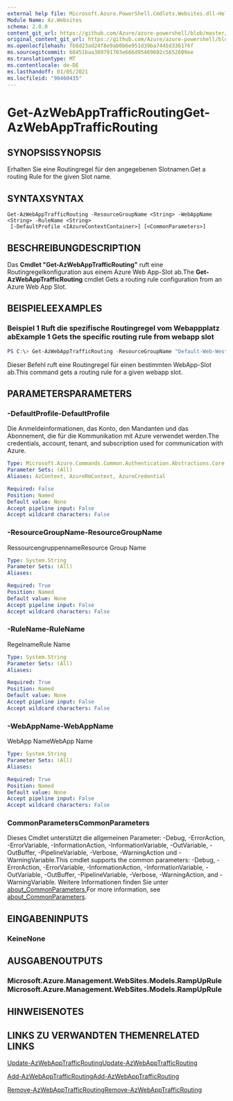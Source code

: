 ```yaml
---
external help file: Microsoft.Azure.PowerShell.Cmdlets.Websites.dll-Help.xml
Module Name: Az.Websites
schema: 2.0.0
content_git_url: https://github.com/Azure/azure-powershell/blob/master/src/Websites/Websites/help/Get-AzWebAppTrafficRouting.md
original_content_git_url: https://github.com/Azure/azure-powershell/blob/master/src/Websites/Websites/help/Get-AzWebAppTrafficRouting.md
ms.openlocfilehash: fb8d23ad24f8e9ab0b6e951d39ba7445d336176f
ms.sourcegitcommit: 68451baa389791703e666d95469602c5652609ee
ms.translationtype: MT
ms.contentlocale: de-DE
ms.lasthandoff: 01/05/2021
ms.locfileid: "98460435"
---
```

# <span data-ttu-id="7787d-101">Get-AzWebAppTrafficRouting</span><span class="sxs-lookup"><span data-stu-id="7787d-101">Get-AzWebAppTrafficRouting</span></span>

## <span data-ttu-id="7787d-102">SYNOPSIS</span><span class="sxs-lookup"><span data-stu-id="7787d-102">SYNOPSIS</span></span>
<span data-ttu-id="7787d-103">Erhalten Sie eine Routingregel für den angegebenen Slotnamen.</span><span class="sxs-lookup"><span data-stu-id="7787d-103">Get a routing Rule for the given Slot name.</span></span>

## <span data-ttu-id="7787d-104">SYNTAX</span><span class="sxs-lookup"><span data-stu-id="7787d-104">SYNTAX</span></span>

```
Get-AzWebAppTrafficRouting -ResourceGroupName <String> -WebAppName <String> -RuleName <String>
 [-DefaultProfile <IAzureContextContainer>] [<CommonParameters>]
```

## <span data-ttu-id="7787d-105">BESCHREIBUNG</span><span class="sxs-lookup"><span data-stu-id="7787d-105">DESCRIPTION</span></span>
<span data-ttu-id="7787d-106">Das **Cmdlet "Get-AzWebAppTrafficRouting"** ruft eine Routingregelkonfiguration aus einem Azure Web App-Slot ab.</span><span class="sxs-lookup"><span data-stu-id="7787d-106">The **Get-AzWebAppTrafficRouting** cmdlet Gets a routing rule configuration from an Azure Web App Slot.</span></span>

## <span data-ttu-id="7787d-107">BEISPIELE</span><span class="sxs-lookup"><span data-stu-id="7787d-107">EXAMPLES</span></span>

### <span data-ttu-id="7787d-108">Beispiel 1 Ruft die spezifische Routingregel vom Webappplatz ab</span><span class="sxs-lookup"><span data-stu-id="7787d-108">Example 1 Gets the specific routing rule from webapp slot</span></span>
```powershell
PS C:\> Get-AzWebAppTrafficRouting -ResourceGroupName "Default-Web-WestUS" -WebAppName "ContosoSite"  -RuleName 'Stg'
```

<span data-ttu-id="7787d-109">Dieser Befehl ruft eine Routingregel für einen bestimmten WebApp-Slot ab.</span><span class="sxs-lookup"><span data-stu-id="7787d-109">This command gets a routing rule for a given webapp slot.</span></span>

## <span data-ttu-id="7787d-110">PARAMETERS</span><span class="sxs-lookup"><span data-stu-id="7787d-110">PARAMETERS</span></span>

### <span data-ttu-id="7787d-111">-DefaultProfile</span><span class="sxs-lookup"><span data-stu-id="7787d-111">-DefaultProfile</span></span>
<span data-ttu-id="7787d-112">Die Anmeldeinformationen, das Konto, den Mandanten und das Abonnement, die für die Kommunikation mit Azure verwendet werden.</span><span class="sxs-lookup"><span data-stu-id="7787d-112">The credentials, account, tenant, and subscription used for communication with Azure.</span></span>

```yaml
Type: Microsoft.Azure.Commands.Common.Authentication.Abstractions.Core.IAzureContextContainer
Parameter Sets: (All)
Aliases: AzContext, AzureRmContext, AzureCredential

Required: False
Position: Named
Default value: None
Accept pipeline input: False
Accept wildcard characters: False
```

### <span data-ttu-id="7787d-113">-ResourceGroupName</span><span class="sxs-lookup"><span data-stu-id="7787d-113">-ResourceGroupName</span></span>
<span data-ttu-id="7787d-114">Ressourcengruppenname</span><span class="sxs-lookup"><span data-stu-id="7787d-114">Resource Group Name</span></span>

```yaml
Type: System.String
Parameter Sets: (All)
Aliases:

Required: True
Position: Named
Default value: None
Accept pipeline input: False
Accept wildcard characters: False
```

### <span data-ttu-id="7787d-115">-RuleName</span><span class="sxs-lookup"><span data-stu-id="7787d-115">-RuleName</span></span>
<span data-ttu-id="7787d-116">Regelname</span><span class="sxs-lookup"><span data-stu-id="7787d-116">Rule Name</span></span>
```yaml
Type: System.String
Parameter Sets: (All)
Aliases:

Required: True
Position: Named
Default value: None
Accept pipeline input: False
Accept wildcard characters: False
```

### <span data-ttu-id="7787d-117">-WebAppName</span><span class="sxs-lookup"><span data-stu-id="7787d-117">-WebAppName</span></span>
<span data-ttu-id="7787d-118">WebApp Name</span><span class="sxs-lookup"><span data-stu-id="7787d-118">WebApp Name</span></span>

```yaml
Type: System.String
Parameter Sets: (All)
Aliases:

Required: True
Position: Named
Default value: None
Accept pipeline input: False
Accept wildcard characters: False
```

### <span data-ttu-id="7787d-119">CommonParameters</span><span class="sxs-lookup"><span data-stu-id="7787d-119">CommonParameters</span></span>
<span data-ttu-id="7787d-120">Dieses Cmdlet unterstützt die allgemeinen Parameter: -Debug, -ErrorAction, -ErrorVariable, -InformationAction, -InformationVariable, -OutVariable, -OutBuffer, -PipelineVariable, -Verbose, -WarningAction und -WarningVariable.</span><span class="sxs-lookup"><span data-stu-id="7787d-120">This cmdlet supports the common parameters: -Debug, -ErrorAction, -ErrorVariable, -InformationAction, -InformationVariable, -OutVariable, -OutBuffer, -PipelineVariable, -Verbose, -WarningAction, and -WarningVariable.</span></span> <span data-ttu-id="7787d-121">Weitere Informationen finden Sie unter [about_CommonParameters.](http://go.microsoft.com/fwlink/?LinkID=113216)</span><span class="sxs-lookup"><span data-stu-id="7787d-121">For more information, see [about_CommonParameters](http://go.microsoft.com/fwlink/?LinkID=113216).</span></span>

## <span data-ttu-id="7787d-122">EINGABEN</span><span class="sxs-lookup"><span data-stu-id="7787d-122">INPUTS</span></span>

### <span data-ttu-id="7787d-123">Keine</span><span class="sxs-lookup"><span data-stu-id="7787d-123">None</span></span>

## <span data-ttu-id="7787d-124">AUSGABEN</span><span class="sxs-lookup"><span data-stu-id="7787d-124">OUTPUTS</span></span>

### <span data-ttu-id="7787d-125">Microsoft.Azure.Management.WebSites.Models.RampUpRule</span><span class="sxs-lookup"><span data-stu-id="7787d-125">Microsoft.Azure.Management.WebSites.Models.RampUpRule</span></span>

## <span data-ttu-id="7787d-126">HINWEISE</span><span class="sxs-lookup"><span data-stu-id="7787d-126">NOTES</span></span>

## <span data-ttu-id="7787d-127">LINKS ZU VERWANDTEN THEMEN</span><span class="sxs-lookup"><span data-stu-id="7787d-127">RELATED LINKS</span></span>

[<span data-ttu-id="7787d-128">Update-AzWebAppTrafficRouting</span><span class="sxs-lookup"><span data-stu-id="7787d-128">Update-AzWebAppTrafficRouting</span></span>](./Update-AzWebAppTrafficRouting.md)

[<span data-ttu-id="7787d-129">Add-AzWebAppTrafficRouting</span><span class="sxs-lookup"><span data-stu-id="7787d-129">Add-AzWebAppTrafficRouting</span></span>](./Add-AzWebAppTrafficRouting.md)

[<span data-ttu-id="7787d-130">Remove-AzWebAppTrafficRouting</span><span class="sxs-lookup"><span data-stu-id="7787d-130">Remove-AzWebAppTrafficRouting</span></span>](./Remove-AzWebAppTrafficRouting.md)
